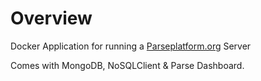 # Overview

Docker Application for running a [Parseplatform.org](http://parseplatform.org) Server

Comes with MongoDB, NoSQLClient & Parse Dashboard.


